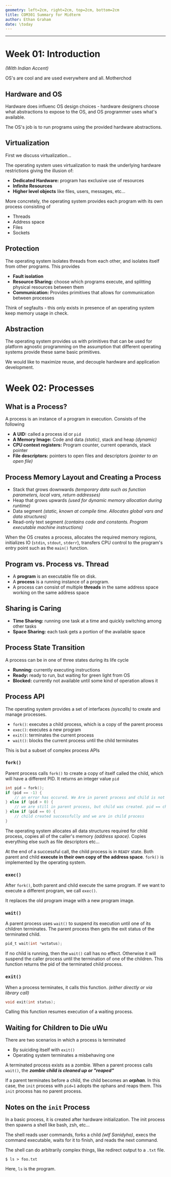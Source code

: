 ```yaml
---
geometry: left=2cm, right=2cm, top=2cm, bottom=2cm
title: COM301 Summary for Midterm
author: Ethan Graham
date: \today
---
```


***
# Week 01: Introduction
*(With Indian Accent)*

OS's are cool and are used everywhere and all. Motherchod

## Hardware and OS
Hardware does influenc OS design choices - hardware designers choose what
abstractions to expose to the OS, and OS programmer uses what's available.

The OS's job is to run programs using the provided hardware abstractions.

## Virtualization
First we discuss virtualization...

The operating system uses virtualization to mask the underlying hardware
restrictions giving the illusion of:

- **Dedicated Hardware:** program has exclusive use of resources
- **Infinite Resources**
- **Higher level objects** like files, users, messages, etc...

More concretely, the operating system provides each program with its own
process consisting of

- Threads
- Address space
- Files
- Sockets

## Protection
The operating system isolates threads from each other, and isolates itself from
other programs. This provides

- **Fault isolation**
- **Resource Sharing:** choose which programs execute, and splitting physical
resources between them
- **Communication:** Provides primitives that allows for communication between
processes

Think of segfaults - this only exists in presence of an operating system
keep memory usage in check.

## Abstraction
The operating system provides us with primitives that can be used for 
platform agnostic programming on the assumption that different operating
systems provide these same basic primitives.

We would like to maximize reuse, and decouple hardware and application
development.

# Week 02: Processes
## What is a Process?
A process is an instance of a program in execution. Consists of the following

- **A UID:** called a process id or `pid`
- **A Memory Image:** Code and data *(static)*, stack and heap *(dynamic)*
- **CPU context registers:** Program counter, current operands, stack pointer
- **File descriptors:** pointers to open files and descriptors *(pointer to an open file)*

## Process Memory Layout and Creating a Process

- Stack that grows downwards *(temporary data such as function parameters, local vars, 
return addresses)*
- Heap that grows upwards *(used for dynamic memory allocation during runtime)*
- Data segment *(static, known at compile time. Allocates global vars and data structures)*
- Read-only text segment *(contains code and constants. Program executable
machine instructions)* 

When the OS creates a process, allocates the required memory regions, initializes
IO (`stdin`, `stdout`, `stderr`), transfers CPU control to the program's entry
point such as the `main()` function.

## Program vs. Process vs. Thread

- A **program** is an executable file on disk.
- A **process** is a running instance of a program.
- A process can consist of multiple **threads** in the same address space working
on the same address space

## Sharing is Caring

- **Time Sharing:** running one task at a time and quickly switching among
other tasks 
- **Space Sharing:** each task gets a portion of the available space

## Process State Transition
A process can be in one of three states during its life cycle

- **Running:** currently executing instructions
- **Ready:** ready to run, but waiting for green light from OS
- **Blocked:** currently not available until some kind of operation allows it

## Process API
The operating system provides a set of interfaces *(syscalls)* to create and
manage processes.

- `fork()`: executes a child process, which is a copy of the parent process
- `exec()`: executes a new program
- `exit()`: terminates the current process
- `wait()`: blocks the current process until the child terminates

This is but a subset of complex process APIs

### `fork()`
Parent process calls `fork()` to create a copy of itself called the child, 
which will have a different PID. It returns an integer value `pid`

```C
int pid = fork();
if (pid == -1) {
    // an error has occured. We Are in parent process and child is not created
} else if (pid > 0) {
    // we are still in parent process, but child was created. pid == child_pid
} else if (pid == 0) {
    // child created successfully and we are in child process
}

```

The operating system allocates all data structures required for child process,
copies all of the caller's memory *(address space)*. Copies everything else
such as file descriptors etc...

At the end of a successful call, the child process is in `READY` state. Both
parent and child **execute in their own copy of the address space**. `fork()` is
implemented by the operating system.

### `exec()`
After `fork()`, both parent and child execute the same program. If we want to
execute a different program, we call `exec()`.

It replaces the old program image with a new program image.

### `wait()`
A parent process uses `wait()` to suspend its execution until one of its children
terminates. The parent process then gets the exit status of the terminated child.

```C
pid_t wait(int *wstatus);
```

If no child is running, then the `wait()` call has no effect. Otherwise it will
suspend the caller process until the termination of one of the children. This
function returns the pid of the terminated child process.

### `exit()`
When a process terminates, it calls this function. *(either directly or via library call)*

```C
void exit(int status);
```

Calling this function resumes execution of a waiting process.

## Waiting for Children to Die uWu
There are two scenarios in which a process is terminated 

- By suiciding itself with `exit()`
- Operating system terminates a misbehaving one

A terminated process exists as a zombie. When a parent process calls `wait()`,
the ***zombie child is cleaned up or "reaped"***

If a parent terminates before a child, the child becomes an ***orphan***. In
this case, the `init` process with `pid=1` adopts the ophans and reaps them. This
`init` process has no parent process.

## Notes on the `init` Process
In a basic process, it is created after hardware initialization. The init process
then spawns a shell like bash, zsh, etc...

The shell reads user commands, forks a child *(wtf Sanidyha)*, execs the command
executable, waits for it to finish, and reads the next command.

The shell can do arbitrarily complex things, like redirect output to a `.txt` file.

```console
$ ls > foo.txt
```
Here, `ls` is the program.
